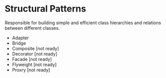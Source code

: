 # Structural Patterns
Responsible for building simple and efficient class hierarchies and relations between different classes.
* Adapter 
* Bridge 
* Composite   [not ready]
* Decorator   [not ready]
* Facade   [not ready]
* Flyweight   [not ready]
* Proxry   [not ready]
